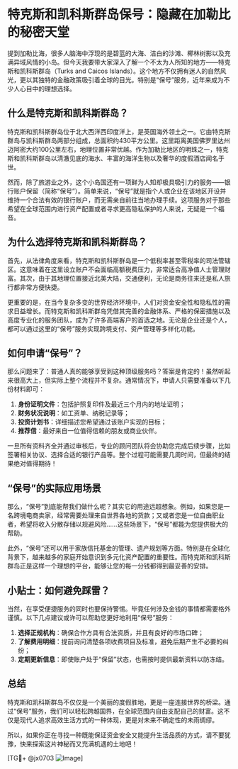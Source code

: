 # 特克斯和凯科斯群岛保号：隐藏在加勒比的秘密天堂

提到加勒比海，很多人脑海中浮现的是碧蓝的大海、洁白的沙滩、椰林树影以及充满异域风情的小岛。但今天我要带大家深入了解一个不太为人所知的地方——特克斯和凯科斯群岛（Turks and Caicos Islands）。这个地方不仅拥有迷人的自然风光，更以其独特的金融政策吸引着全球的目光。特别是“保号”服务，近年来成为不少人心目中的理想选择。

## 什么是特克斯和凯科斯群岛？

特克斯和凯科斯群岛位于北大西洋西印度洋上，是英国海外领土之一。它由特克斯群岛与凯科斯群岛两部分组成，总面积约430平方公里。这里距离美国佛罗里达州迈阿密大约100公里左右，地理位置非常优越。作为加勒比地区的明珠之一，特克斯和凯科斯群岛以清澈见底的海水、丰富的海洋生物以及奢华的度假酒店闻名于世。

然而，除了旅游业之外，这个小岛国还有一项鲜为人知却极具吸引力的服务——银行账户保留（简称“保号”）。简单来说，“保号”就是指个人或企业在该地区开设并维持一个合法有效的银行账户，而无需亲自前往当地办理手续。这项服务对于那些希望在全球范围内进行资产配置或者寻求更高隐私保护的人来说，无疑是一个福音。

## 为什么选择特克斯和凯科斯群岛？

首先，从法律角度来看，特克斯和凯科斯群岛是一个低税率甚至零税率的司法管辖区。这意味着在这里设立账户不会面临高额税费压力，非常适合高净值人士管理财富。其次，由于其地理位置接近北美大陆，交通便利，无论是商务往来还是私人旅行都非常方便快捷。

更重要的是，在当今复杂多变的世界经济环境中，人们对资金安全性和隐私性的需求日益增长。而特克斯和凯科斯群岛凭借其完善的金融体系、严格的保密措施以及高度专业化的服务团队，成为了许多高端客户的首选之地。无论是企业还是个人，都可以通过这里的“保号”服务实现跨境支付、资产管理等多样化功能。

## 如何申请“保号”？

那么问题来了：普通人真的能够享受到这种顶级服务吗？答案是肯定的！虽然听起来很高大上，但实际上整个流程并不复杂。通常情况下，申请人只需要准备以下几份材料即可：

1. **身份证明文件**：包括护照复印件及最近三个月内的地址证明；
2. **财务状况说明**：如工资单、纳税记录等；
3. **投资计划书**：详细描述您希望通过该账户实现的目标；
4. **推荐信**：最好来自一位值得信赖的朋友或商业伙伴。

一旦所有资料齐全并通过审核后，专业的顾问团队将会协助您完成后续步骤，比如签署相关协议、选择合适的银行产品等。整个过程可能需要几周时间，但最终的结果绝对值得期待！

## “保号”的实际应用场景

那么，“保号”到底能帮我们做什么呢？其实它的用途远超想象。例如，如果您是一名跨境电商卖家，经常需要处理来自世界各地的货款；又或者您是一位自由职业者，希望将收入分散存储以规避风险……这些场景下，“保号”都能为您提供极大的帮助。

此外，“保号”还可以用于家族信托基金的管理、遗产规划等方面。特别是在全球化背景下，越来越多的家庭开始意识到多元化资产配置的重要性。而特克斯和凯科斯群岛正是这样一个理想的平台，能够让您的每一分钱都得到最妥善的安排。

## 小贴士：如何避免踩雷？

当然，在享受便捷服务的同时也要保持警惕。毕竟任何涉及金钱的事情都需要格外谨慎。以下几点建议或许可以帮助您更好地利用“保号”服务：

1. **选择正规机构**：确保合作方具有合法资质，并且有良好的市场口碑；
2. **了解费用明细**：提前询问清楚各项收费项目及标准，避免后期产生不必要的纠纷；
3. **定期更新信息**：即使账户处于“保留”状态，也需按时提供最新资料以防冻结。

## 总结

特克斯和凯科斯群岛不仅仅是一个美丽的度假胜地，更是一座连接世界的桥梁。通过“保号”服务，我们可以轻松跨越国界，在全球范围内自由支配自己的财富。这不仅是现代人追求高效生活方式的一种体现，更是对未来不确定性的未雨绸缪。

所以，如果你正在寻找一种既能保证资金安全又能提升生活品质的方式，请不要犹豫，快来探索这片神秘而又充满机遇的土地吧！

[TG💪+ @jx0703 ![Image](https://github.com/user-attachments/assets/dbca1d08-cadb-493c-b0ec-ad6f7a83f270)]